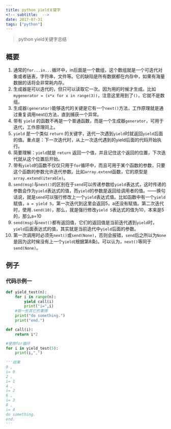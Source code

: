 ```yaml
---
title: python yield关键字
<!-- subtitle:  -->
date: 2017-07-31
tags: ["python"]
---
```


> python yield关键字总结

<!--more-->

## 概要

1. 通常的`for...in...`循环中，in后面是一个数组，这个数组就是一个可迭代对象或者链表，字符串，文件等。它的缺陷是所有数据都在内存中，如果有海量数据的话将会非常耗内存。
2. 生成器是可以迭代的，但只可以读取它一次。因为用的时候才生成。比如 `mygenerator = (x*x for x in range(3))`，注意这里用到了`()`，它就不是数组。
3. 生成器`(generator)`能够迭代的关键是它有一个`next()`方法，工作原理就是通过重复调用next()方法，直到捕获一个异常。
4. 带有 `yield` 的函数不再是一个普通函数，而是一个生成器`generator`，可用于迭代，工作原理同上。
5. `yield` 是一个类似 `return` 的关键字，迭代一次遇到`yield`时就返回`yield`后面的值。重点是：下一次迭代时，从上一次迭代遇到的yield后面的代码开始执行。
6. 简要理解：`yield`就是 `return` 返回一个值，并且记住这个返回的位置，下次迭代就从这个位置后开始。
7. 带有`yield`的函数不仅仅只用于`for`循环中，而且可用于某个函数的参数，只要这个函数的参数允许迭代参数。比如`array.extend`函数，它的原型是`array.extend(iterable)`。
8. `send(msg)`与`next()`的区别在于`send`可以传递参数给`yield`表达式，这时传递的参数会作为`yield`表达式的值，而`yield`的参数是返回给调用者的值。——换句话说，就是`send`可以强行修改上一个`yield`表达式值。比如函数中有一个`yield`赋值，`a = yield 5`，第一次迭代到这里会返回5，a还没有赋值。第二次迭代时，使用`.send(10)`，那么，就是强行修改`yield 5`表达式的值为10，本来是5的，那么a=10
9. `send(msg)`与`next()`都有返回值，它们的返回值是当前迭代遇到`yield`时，`yield`后面表达式的值，其实就是当前迭代中`yield`后面的参数。
10. 第一次调用时必须先`next()`或`send(None)`，否则会报错，`send`后之所以为`None`是因为这时候没有上一个`yield`(根据第8条)。可以认为，`next()`等同于`send(None)`。

## 例子

### 代码示例一

```python
def yield_test(n):  
    for i in range(n):  
        yield call(i)  
        print("i=",i)  
    #做一些其它的事情      
    print("do something.")      
    print("end.")  

def call(i):  
    return i*2  

#使用for循环  
for i in yield_test(5):  
    print(i,",")
    
'''结果
0 ,  
i= 0  
2 ,  
i= 1  
4 ,  
i= 2  
6 ,  
i= 3  
8 ,  
i= 4  
do something.  
end.
'''
```



